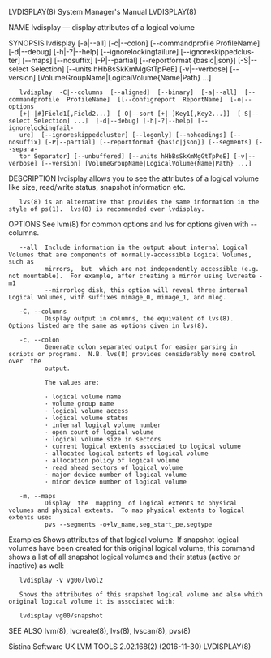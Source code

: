 LVDISPLAY(8)                                                  System Manager's Manual                                                 LVDISPLAY(8)

NAME
       lvdisplay — display attributes of a logical volume

SYNOPSIS
       lvdisplay [-a|--all] [-c|--colon] [--commandprofile ProfileName] [-d|--debug] [-h|-?|--help] [--ignorelockingfailure] [--ignoreskippedclus‐
       ter] [--maps] [--nosuffix] [-P|--partial] [--reportformat {basic|json}] [-S|--select Selection] [--units hHbBsSkKmMgGtTpPeE] [-v|--verbose]
       [--version] [VolumeGroupName|LogicalVolume{Name|Path} ...]

       lvdisplay  -C|--columns  [--aligned]  [--binary]  [-a|--all]  [--commandprofile  ProfileName]  [[--configreport  ReportName]  [-o|--options
       [+|-|#]Field1[,Field2...]  [-O|--sort [+|-]Key1[,Key2...]]  [-S|--select Selection] ...]  [-d|--debug] [-h|-?|--help] [--ignorelockingfail‐
       ure]  [--ignoreskippedcluster] [--logonly] [--noheadings] [--nosuffix] [-P|--partial] [--reportformat {basic|json}] [--segments] [--separa‐
       tor Separator] [--unbuffered] [--units hHbBsSkKmMgGtTpPeE] [-v|--verbose] [--version] [VolumeGroupName|LogicalVolume{Name|Path} ...]

DESCRIPTION
       lvdisplay allows you to see the attributes of a logical volume like size, read/write status, snapshot information etc.

       lvs(8) is an alternative that provides the same information in the style of ps(1).  lvs(8) is recommended over lvdisplay.

OPTIONS
       See lvm(8) for common options and lvs for options given with --columns.

       --all  Include information in the output about internal Logical Volumes that are components of normally-accessible Logical Volumes, such as
              mirrors,  but  which are not independently accessible (e.g. not mountable).  For example, after creating a mirror using lvcreate -m1
              --mirrorlog disk, this option will reveal three internal Logical Volumes, with suffixes mimage_0, mimage_1, and mlog.

       -C, --columns
              Display output in columns, the equivalent of lvs(8).  Options listed are the same as options given in lvs(8).

       -c, --colon
              Generate colon separated output for easier parsing in scripts or programs.  N.B. lvs(8) provides considerably more control over  the
              output.

              The values are:

              · logical volume name
              · volume group name
              · logical volume access
              · logical volume status
              · internal logical volume number
              · open count of logical volume
              · logical volume size in sectors
              · current logical extents associated to logical volume
              · allocated logical extents of logical volume
              · allocation policy of logical volume
              · read ahead sectors of logical volume
              · major device number of logical volume
              · minor device number of logical volume

       -m, --maps
              Display  the  mapping  of logical extents to physical volumes and physical extents.  To map physical extents to logical extents use:
              pvs --segments -o+lv_name,seg_start_pe,segtype

Examples
       Shows attributes of that logical volume. If snapshot logical volumes have been created for this original logical volume, this command shows
       a list of all snapshot logical volumes and their status (active or inactive) as well:

       lvdisplay -v vg00/lvol2

       Shows the attributes of this snapshot logical volume and also which original logical volume it is associated with:

       lvdisplay vg00/snapshot

SEE ALSO
       lvm(8), lvcreate(8), lvs(8), lvscan(8), pvs(8)

Sistina Software UK                                     LVM TOOLS 2.02.168(2) (2016-11-30)                                            LVDISPLAY(8)
